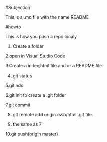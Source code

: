 #Subjection

This is a .md file with the name README

#howto

This is how you push a repo localy

1. Create a folder

2.open in Visual Studio Code

3.Create a index.html file and or a README file

4. git status

5.git add

6.git init to create a .git folder

7.git commit

8. git remote add origin+ssh/html .git file.

9. the same as 7

10.git push(origin master)